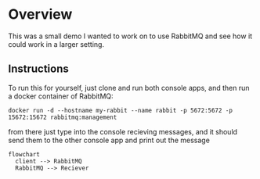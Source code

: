# Overview

This was a small demo I wanted to work on to use RabbitMQ and see how it could work in a larger setting.

## Instructions

To run this for yourself, just clone and run both console apps, and then run a docker container of RabbitMQ:

`docker run -d --hostname my-rabbit --name rabbit -p 5672:5672 -p 15672:15672 rabbitmq:management`

from there just type into the console recieving messages, and it should send them to the other console app and print out the message

```mermaid
flowchart
  client --> RabbitMQ
  RabbitMQ --> Reciever
```
